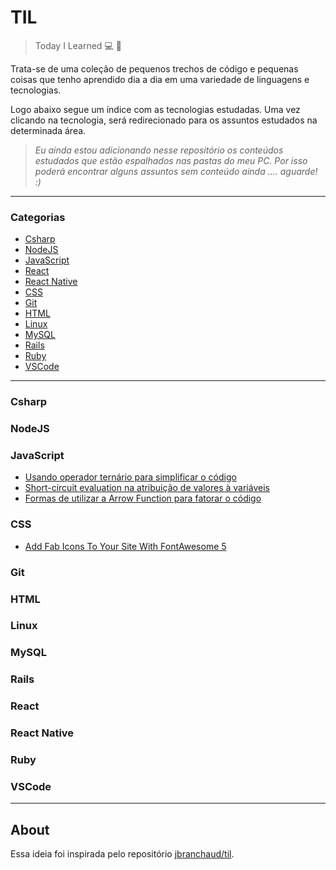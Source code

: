 # TIL

> Today I Learned :computer: :open_book:

<p>Trata-se de uma coleção de pequenos trechos de código e pequenas coisas que tenho aprendido dia a dia
em uma variedade de linguagens e tecnologias.</p>
<p>Logo abaixo segue um índice com as tecnologias estudadas. Uma vez clicando na tecnologia, será redirecionado
para os assuntos estudados na determinada área.</p>

> <i>Eu ainda estou adicionando nesse repositório os conteúdos estudados que estão espalhados nas pastas do meu PC. Por isso
poderá encontrar alguns assuntos sem conteúdo ainda .... aguarde! :) </i>

---

### Categorias
* [Csharp](#csharp)
* [NodeJS](#nodejs)
* [JavaScript](#javascript)
* [React](#react)
* [React Native](#react-native)
* [CSS](#css)
* [Git](#git)
* [HTML](#html)
* [Linux](#linux)
* [MySQL](#mysql)
* [Rails](#rails)
* [Ruby](#ruby)
* [VSCode](#vscode)

---
### Csharp
### NodeJS

### JavaScript
- [Usando operador ternário para simplificar o código](Javascript/operador_ternario.md)
- [Short-circuit evaluation na atribuição de valores à variáveis](Javascript/operador_logico_atribuicao.md)
- [Formas de utilizar a Arrow Function para fatorar o código](Javascript/arrow_function_formas.md)

### CSS

- [Add Fab Icons To Your Site With FontAwesome 5](css/add-fab-icons-to-your-site-with-fontawesome-5.md)

### Git

### HTML

### Linux

### MySQL

### Rails

### React

### React Native

### Ruby

### VSCode

---

## About

Essa ideia foi inspirada pelo repositório
[jbranchaud/til](https://github.com/jbranchaud/til).
